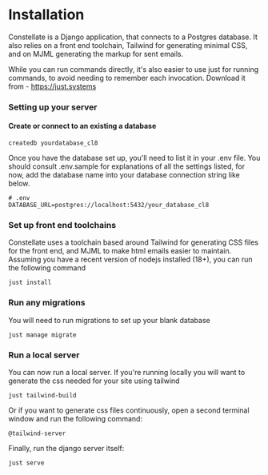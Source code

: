 # Installation

Constellate is a Django application, that connects to a Postgres database.
It also relies on a front end toolchain, Tailwind for generating minimal CSS, and on MJML generating the markup for sent emails.

While you can run commands directly, it's also easier to use just for running commands, to avoid needing to remember 
each invocation. Download it from - https://just.systems

### Setting up your server 

#### Create or connect to an existing a database

```
createdb yourdatabase_cl8
```

Once you have the database set up, you'll need to list it in your .env file. You should consult .env.sample 
for explanations of all the settings listed, for now, add the database name into your database connection string like below.

```
# .env
DATABASE_URL=postgres://localhost:5432/your_database_cl8
```

### Set up front end toolchains

Constellate uses a toolchain based around Tailwind for generating CSS files for the front end, and MJML to make 
html emails easier to maintain. Assuming you have a recent version of nodejs installed (18+), you can run the following command

```
just install
```

### Run any migrations 

You will need to run migrations to set up your blank database

```
just manage migrate
```

### Run a local server

You can now run a local server. If you're running locally you will want to generate the css needed for your site
using tailwind 

```
just tailwind-build
```

Or if you want to generate css files continuously, open a second terminal window and run the following command:

```
@tailwind-server
```

Finally, run the django server itself:

```
just serve
```


